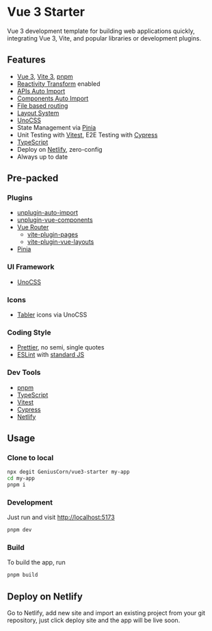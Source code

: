 # Vue 3 Starter

Vue 3 development template for building web applications quickly, integrating Vue 3, Vite, and popular libraries or development plugins.

## Features

- [Vue 3](https://vuejs.org/), [Vite 3](https://vitejs.dev/), [pnpm](https://pnpm.io/)
- [Reactivity Transform](https://vuejs.org/guide/extras/reactivity-transform.html) enabled
- [APIs Auto Import](https://github.com/antfu/unplugin-auto-import)
- [Components Auto Import](https://github.com/antfu/unplugin-vue-components)
- [File based routing](https://github.com/hannoeru/vite-plugin-pages)
- [Layout System](https://github.com/JohnCampionJr/vite-plugin-vue-layouts)
- [UnoCSS](https://github.com/unocss/unocss)
- State Management via [Pinia](https://pinia.vuejs.org/)
- Unit Testing with [Vitest](https://vitest.dev/), E2E Testing with [Cypress](https://www.cypress.io/)
- [TypeScript](https://www.typescriptlang.org/)
- Deploy on [Netlify](https://www.netlify.com/), zero-config
- Always up to date

## Pre-packed

### Plugins

- [unplugin-auto-import](https://github.com/antfu/unplugin-auto-import)
- [unplugin-vue-components](https://github.com/antfu/unplugin-vue-components)
- [Vue Router](https://router.vuejs.org/)
  - [vite-plugin-pages](https://github.com/hannoeru/vite-plugin-pages)
  - [vite-plugin-vue-layouts](https://github.com/JohnCampionJr/vite-plugin-vue-layouts)
- [Pinia](https://pinia.vuejs.org/)

### UI Framework

- [UnoCSS](https://github.com/unocss/unocss)

### Icons

- [Tabler](https://tabler-icons.io/) icons via UnoCSS

### Coding Style

- [Prettier](https://prettier.io/), no semi, single quotes
- [ESLint](https://eslint.org/) with [standard JS](https://standardjs.com/)

### Dev Tools

- [pnpm](https://pnpm.io/)
- [TypeScript](https://www.typescriptlang.org/)
- [Vitest](https://vitest.dev/)
- [Cypress](https://www.cypress.io/)
- [Netlify](https://www.netlify.com/)

## Usage

### Clone to local

```sh
npx degit GeniusCorn/vue3-starter my-app
cd my-app
pnpm i
```

### Development

Just run and visit <http://localhost:5173>

```sh
pnpm dev
```

### Build

To build the app, run

```sh
pnpm build
```

## Deploy on Netlify

Go to Netlify, add new site and import an existing project from your git repository, just click deploy site and the app will be live soon.
